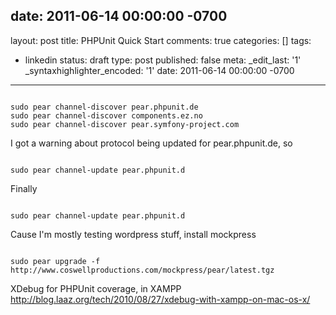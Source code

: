 date: 2011-06-14 00:00:00 -0700
---
layout: post
title: PHPUnit Quick Start
comments: true
categories: []
tags:
- linkedin
status: draft
type: post
published: false
meta:
  _edit_last: '1'
  _syntaxhighlighter_encoded: '1'
date: 2011-06-14 00:00:00 -0700
---
```

sudo pear channel-discover pear.phpunit.de
sudo pear channel-discover components.ez.no
sudo pear channel-discover pear.symfony-project.com

```


I got a warning about protocol being updated for pear.phpunit.de, so
```

sudo pear channel-update pear.phpunit.d

```


Finally
```

sudo pear channel-update pear.phpunit.d

```


Cause I'm mostly testing wordpress stuff, install mockpress
```

sudo pear upgrade -f http://www.coswellproductions.com/mockpress/pear/latest.tgz

```


XDebug for PHPUnit coverage, in XAMPP
http://blog.laaz.org/tech/2010/08/27/xdebug-with-xampp-on-mac-os-x/
